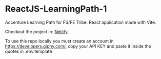 # ReactJS-LearningPath-1
Accenture Learning Path for FS/FE Tribe.
React application made with Vite.


Checkout the project in: [Netlify](https://gifbrowser.netlify.app/)


To use this repo locally you must create an account in https://developers.giphy.com/, copy your API KEY and paste it inside the quotes in .env.template